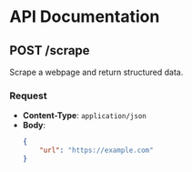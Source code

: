 # API Documentation

## POST /scrape
Scrape a webpage and return structured data.

### Request
- **Content-Type**: `application/json`
- **Body**:
  ```json
  {
      "url": "https://example.com"
  }